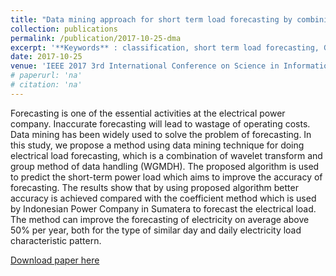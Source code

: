 ```yaml
---
title: "Data mining approach for short term load forecasting by combining wavelet transform and group method of data handling (WGMDH)"
collection: publications
permalink: /publication/2017-10-25-dma
excerpt: '**Keywords** : classification, short term load forecasting, GMDH, discrete wavelet transforms, artificial intelligence'
date: 2017-10-25
venue: 'IEEE 2017 3rd International Conference on Science in Information Technology (ICSITech)'
# paperurl: 'na'
# citation: 'na'
---
```

Forecasting is one of the essential activities at the electrical power company. Inaccurate forecasting will lead to wastage of operating costs. Data mining has been widely used to solve the problem of forecasting. In this study, we propose a method using data mining technique for doing electrical load forecasting, which is a combination of wavelet transform and group method of data handling (WGMDH). The proposed algorithm is used to predict the short-term power load which aims to improve the accuracy of forecasting. The results show that by using proposed algorithm better accuracy is achieved compared with the coefficient method which is used by Indonesian Power Company in Sumatera to forecast the electrical load. The method can improve the forecasting of electricity on average above 50% per year, both for the type of similar day and daily electricity load characteristic pattern.

[Download paper here](https://ieeexplore.ieee.org/abstract/document/8257085/)
